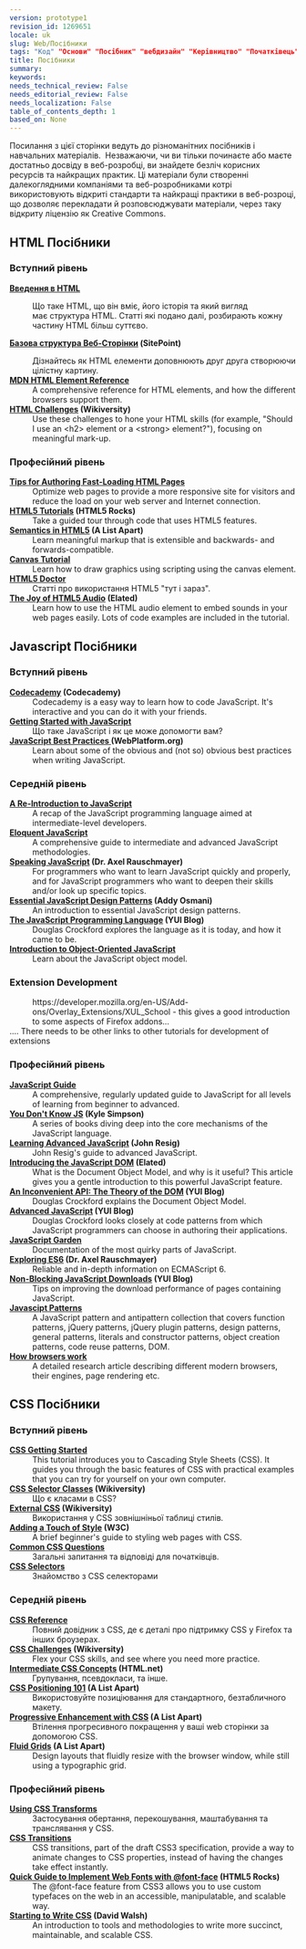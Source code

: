 ```yaml
---
version: prototype1
revision_id: 1269651
locale: uk
slug: Web/Посібники
tags: "Код" "Основи" "Посібник" "вебдизайн" "Керівництво" "Початківець"
title: Посібники
summary: 
keywords: 
needs_technical_review: False
needs_editorial_review: False
needs_localization: False
table_of_contents_depth: 1
based_on: None
---
```

<p>Посилання з цієї сторінки ведуть до різноманітних посібників і навчальних матеріалів. &nbsp;Незважаючи, чи ви тільки починаєте або маєте достатньо досвіду в веб-розробці, ви знайдете безліч корисних ресурсів та найкращих&nbsp;практик. Ці матеріали були створенні далекоглядними компаніями та веб-розробниками котрі використовують відкриті стандарти та найкращі практики в веб-розроці, що дозволяє&nbsp;перекладати й розповсюджувати матеріали, через таку відкриту ліцензію як Creative Commons.</p>

<div class="row topicpage-table">
<div class="section">
<h2 class="Documentation" id="Documentation" name="Documentation">HTML Посібники</h2>

<h3 id="Вступний_рівень">Вступний рівень</h3>

<dl>
 <dt>
 <p><strong><a href="/en-US/docs/Web/Guide/HTML/Introduction">Введення в&nbsp;HTML</a></strong></p>
 </dt>
 <dd>
 <p>Що таке HTML, що він вміє, його&nbsp;історія та який вигляд має&nbsp;структура HTML. Статті які подано далі,&nbsp;розбирають кожну частину HTML більш суттєво.</p>
 </dd>
 <dt>
 <p><strong><a href="http://reference.sitepoint.com/html/page-structure" rel="external">Базова структура Веб-Сторінки</a>&nbsp;(SitePoint)</strong></p>
 </dt>
 <dd>Дізнайтесь як HTML елементи доповнюють друг друга створюючи цілістну картину.</dd>
 <dt><strong><a href="https://developer.mozilla.org/en-US/docs/HTML/Element">MDN HTML Element Reference</a></strong></dt>
 <dd>A comprehensive reference for HTML elements, and how the different browsers support them.</dd>
 <dt><strong><a href="http://wikiversity.org/wiki/Web_Design/HTML_Challenges" rel="external">HTML Challenges</a> (Wikiversity)</strong></dt>
 <dd>Use these challenges to hone your HTML skills (for example, "Should I use an &lt;h2&gt; element or a &lt;strong&gt; element?"), focusing on meaningful mark-up.</dd>
</dl>

<h3 id="Професіональний_рівень">Професійний рівень</h3>

<dl>
 <dt><strong><a href="https://developer.mozilla.org/en-US/docs/Tips_for_Authoring_Fast-loading_HTML_Pages">Tips for Authoring Fast-Loading HTML Pages</a></strong></dt>
 <dd>Optimize web pages to provide a more responsive site for visitors and reduce the load on your web server and Internet connection.</dd>
 <dt><strong><a href="http://www.html5rocks.com/tutorials/" rel="external">HTML5 Tutorials</a> (HTML5 Rocks)</strong></dt>
 <dd>Take a guided tour through code that uses HTML5 features.</dd>
 <dt><strong><a href="http://www.alistapart.com/articles/semanticsinhtml5/" rel="external">Semantics in HTML5</a> (A List Apart)</strong></dt>
 <dd>Learn meaningful markup that is extensible and backwards- and forwards-compatible.</dd>
 <dt><strong><a href="https://developer.mozilla.org/en-US/docs/Canvas_tutorial">Canvas Tutorial</a></strong></dt>
 <dd>Learn how to draw graphics using scripting using the canvas element.</dd>
 <dt><strong><a href="http://html5doctor.com/" rel="external">HTML5 Doctor</a></strong></dt>
 <dd>Статті про використання HTML5 "тут і зараз".</dd>
 <dt><strong><a href="http://www.elated.com/articles/html5-audio/" rel="external">The Joy of HTML5 Audio</a> (Elated)</strong></dt>
 <dd>Learn how to use the HTML audio element to embed sounds in your web pages easily. Lots of code examples are included in the tutorial.</dd>
</dl>

<h2 class="Documentation" id="Documentation" name="Documentation">Javascript Посібники</h2>

<h3 id="Вступний_рівень_2">Вступний рівень</h3>

<dl>
 <dt><strong><a href="http://www.codecademy.com/">Codecademy</a> (Codecademy)</strong></dt>
 <dd>Codecademy is a easy way to learn how to code JavaScript. It's interactive and you can do it with your friends.</dd>
 <dt><strong><a href="https://developer.mozilla.org/en-US/docs/JavaScript/Getting_Started">Getting Started with JavaScript</a></strong></dt>
 <dd>Що таке JavaScript і як це може допомогти вам?</dd>
 <dt><strong><a href="http://docs.webplatform.org/wiki/tutorials/javascript_best_practices" rel="external">JavaScript Best Practices</a><a href="http://docs.webplatform.org/wiki/tutorials/javascript_best_practices" title="http://docs.webplatform.org/wiki/tutorials/javascript_best_practices"> </a>(WebPlatform.org)</strong></dt>
 <dd>Learn about some of the obvious and (not so) obvious best practices when writing JavaScript.</dd>
</dl>

<h3 id="Середній_рівень">Середній рівень</h3>

<dl>
 <dt><strong><a href="https://developer.mozilla.org/en-US/docs/A_re-introduction_to_JavaScript">A Re-Introduction to JavaScript</a></strong></dt>
 <dd>A recap of the JavaScript programming language aimed at intermediate-level developers.</dd>
 <dt><strong><a href="http://eloquentjavascript.net/" rel="external">Eloquent JavaScript</a></strong></dt>
 <dd>A comprehensive guide to intermediate and advanced JavaScript methodologies.</dd>
 <dt><strong><a href="http://speakingjs.com/es5/" rel="external">Speaking JavaScript</a> (Dr. Axel Rauschmayer)</strong></dt>
 <dd>For programmers who want to learn JavaScript quickly and properly, and for JavaScript programmers who want to deepen their skills and/or look up specific topics.</dd>
 <dt><strong><a href="http://www.addyosmani.com/resources/essentialjsdesignpatterns/book/" rel="external">Essential JavaScript Design Patterns</a> (Addy Osmani)</strong></dt>
 <dd>An introduction to essential JavaScript design patterns.</dd>
 <dt><strong><a href="http://www.yuiblog.com/blog/2007/01/24/video-crockford-tjpl/" rel="external">The JavaScript Programming Language</a> (YUI Blog)</strong></dt>
 <dd>Douglas Crockford explores the language as it is today, and how it came to be.</dd>
 <dt><strong><a href="https://developer.mozilla.org/en-US/docs/Introduction_to_Object-Oriented_JavaScript">Introduction to Object-Oriented JavaScript</a></strong></dt>
 <dd>Learn about the JavaScript object model.</dd>
 <dt>
 <h3 id="Extension_Development">Extension Development</h3>
 </dt>
 <dd>https://developer.mozilla.org/en-US/Add-ons/Overlay_Extensions/XUL_School - this gives a good introduction to some aspects of Firefox addons...</dd>
 <dt>.... There needs to be other links to other tutorials for development of extensions</dt>
</dl>
</div>

<div class="section">
<h3 id="Професіональний_рівень_2">Професійний рівень</h3>

<dl>
 <dt><strong><a href="https://developer.mozilla.org/en-US/docs/JavaScript/Guide">JavaScript Guide</a></strong></dt>
 <dd>A comprehensive, regularly updated guide to JavaScript for all levels of learning from beginner to advanced.</dd>
 <dt><strong><a href="https://github.com/getify/You-Dont-Know-JS" rel="external">You Don't Know JS</a> (Kyle Simpson)</strong></dt>
 <dd>A series of books diving deep into the core mechanisms of the JavaScript language.</dd>
 <dt><strong><a href="http://ejohn.org/apps/learn/" rel="external">Learning Advanced JavaScript</a> (John Resig)</strong></dt>
 <dd>John Resig's guide to advanced JavaScript.</dd>
 <dt><strong><a href="http://www.elated.com/articles/javascript-dom-intro/" rel="external">Introducing the JavaScript DOM</a> (Elated)</strong></dt>
 <dd>What is the Document Object Model, and why is it useful? This article gives you a gentle introduction to this powerful JavaScript feature.</dd>
 <dt><strong><a href="http://yuiblog.com/blog/2006/10/20/video-crockford-domtheory/" rel="external">An Inconvenient API: The Theory of the DOM</a> (YUI Blog)</strong></dt>
 <dd>Douglas Crockford explains the Document Object Model.</dd>
 <dt><strong><a href="http://yuiblog.com/blog/2006/11/27/video-crockford-advjs/" rel="external">Advanced JavaScript</a> (YUI Blog)</strong></dt>
 <dd>Douglas Crockford looks closely at code patterns from which JavaScript programmers can choose in authoring their applications.</dd>
 <dt><strong><a href="http://bonsaiden.github.com/JavaScript-Garden/" rel="external">JavaScript Garden</a></strong></dt>
 <dd>Documentation of the most quirky parts of JavaScript.</dd>
 <dt><strong><a href="http://exploringjs.com/es6/" rel="external">Exploring ES6</a> (Dr. Axel Rauschmayer)</strong></dt>
 <dd>Reliable and in-depth information on ECMAScript 6.</dd>
 <dt><strong><a href="http://yuiblog.com/blog/2008/07/22/non-blocking-scripts/" rel="external">Non-Blocking JavaScript Downloads</a> (YUI Blog)</strong></dt>
 <dd>Tips on improving the download performance of pages containing JavaScript.</dd>
 <dt><strong><a href="http://shichuan.github.io/javascript-patterns" rel="external">Javascipt Patterns</a></strong></dt>
 <dd>A JavaScript pattern and antipattern collection that covers function patterns, jQuery patterns, jQuery plugin patterns, design patterns, general patterns, literals and constructor patterns, object creation patterns, code reuse patterns, DOM.</dd>
 <dt><strong><a href="http://www.html5rocks.com/en/tutorials/internals/howbrowserswork/">How browsers work</a></strong></dt>
 <dd>A detailed research article describing different modern browsers, their engines, page rendering etc.</dd>
</dl>

<h2 class="Documentation" id="Documentation" name="Documentation">CSS Посібники</h2>

<h3 id="Вступний_рівень_3">Вступний рівень</h3>

<dl>
 <dt><strong><a href="https://developer.mozilla.org/en-US/docs/CSS/Getting_Started">CSS Getting Started</a></strong></dt>
 <dd>This tutorial introduces you to Cascading Style Sheets (CSS). It guides you through the basic features of CSS with practical examples that you can try for yourself on your own computer.</dd>
 <dt><strong><a href="http://en.wikiversity.org/wiki/Web_Design/CSS_Classes" rel="external">CSS Selector Classes</a> (Wikiversity)</strong></dt>
 <dd>Що є класами в CSS?</dd>
 <dt><strong><a href="http://en.wikiversity.org/wiki/Web_Design/External_CSS" rel="external">External CSS</a> (Wikiversity)</strong></dt>
 <dd>Використання у CSS зовнішніньої таблиці стилів.</dd>
 <dt><strong><a href="http://www.w3.org/MarkUp/Guide/Style" rel="external">Adding a Touch of Style</a> (W3C)</strong></dt>
 <dd>A brief beginner's guide to styling web pages with CSS.</dd>
 <dt><strong><a href="https://developer.mozilla.org/en-US/docs/Common_CSS_Questions">Common CSS Questions</a></strong></dt>
 <dd>Загальні запитання та відповіді для початківців.</dd>
 <dt><strong><a href="https://developer.mozilla.org/en-US/docs/Web/Guide/CSS/Getting_started/Selectors" title="http://codeavengers.com/">CSS Selectors</a></strong></dt>
 <dd>Знайомство з CSS селекторами</dd>
</dl>

<h3 id="Середній_рівень_2">Середній рівень</h3>

<dl>
 <dt><strong><a href="https://developer.mozilla.org/en-US/docs/CSS/CSS_Reference">CSS Reference</a></strong></dt>
 <dd>Повний довідник з CSS, де є деталі про підтримку CSS у Firefox та інших броузерах.</dd>
 <dt><strong><a href="http://en.wikiversity.org/wiki/Web_Design/CSS_challenges" rel="external">CSS Challenges</a> (Wikiversity)</strong></dt>
 <dd>Flex your CSS skills, and see where you need more practice.</dd>
 <dt><strong><a href="http://www.html.net/tutorials/css/" rel="external">Intermediate CSS Concepts</a> (HTML.net)</strong></dt>
 <dd>Групування, псевдокласи, та інше.</dd>
 <dt><strong><a href="http://www.alistapart.com/articles/css-positioning-101/" rel="external">CSS Positioning 101</a> (A List Apart)</strong></dt>
 <dd>Використовуйте позиціювання для стандартного, безтабличного макету.</dd>
 <dt><strong><a href="http://www.alistapart.com/articles/progressiveenhancementwithcss/" rel="external">Progressive Enhancement with CSS</a> (A List Apart)</strong></dt>
 <dd>Втілення прогресивного покращення у ваші web сторінки за допомогою CSS.</dd>
 <dt><strong><a href="http://www.alistapart.com/articles/fluidgrids/" rel="external">Fluid Grids</a> (A List Apart)</strong></dt>
 <dd>Design layouts that fluidly resize with the browser window, while still using a typographic grid.</dd>
</dl>

<h3 id="Професіональний_рівень_3">Професійний рівень</h3>

<dl>
 <dt><strong><a href="https://developer.mozilla.org/en-US/docs/CSS/Using_CSS_transforms">Using CSS Transforms</a></strong></dt>
 <dd>Застосування обертання, перекошування, маштабування та транслявання у CSS.</dd>
 <dt><strong><a href="https://developer.mozilla.org/en-US/docs/CSS/CSS_transitions">CSS Transitions</a></strong></dt>
 <dd>CSS transitions, part of the draft CSS3 specification, provide a way to animate changes to CSS properties, instead of having the changes take effect instantly.</dd>
 <dt><strong><a href="http://www.html5rocks.com/tutorials/webfonts/quick/" rel="external">Quick Guide to Implement Web Fonts with @font-face</a> (HTML5 Rocks)</strong></dt>
 <dd>The @font-face feature from CSS3 allows you to use custom typefaces on the web in an accessible, manipulatable, and scalable way.</dd>
 <dt><strong><a href="http://davidwalsh.name/starting-css" rel="external">Starting to Write CSS</a> (David Walsh)</strong></dt>
 <dd>An introduction to tools and methodologies to write more succinct, maintainable, and scalable CSS.</dd>
</dl>
</div>
</div>

<p>&nbsp;</p>

